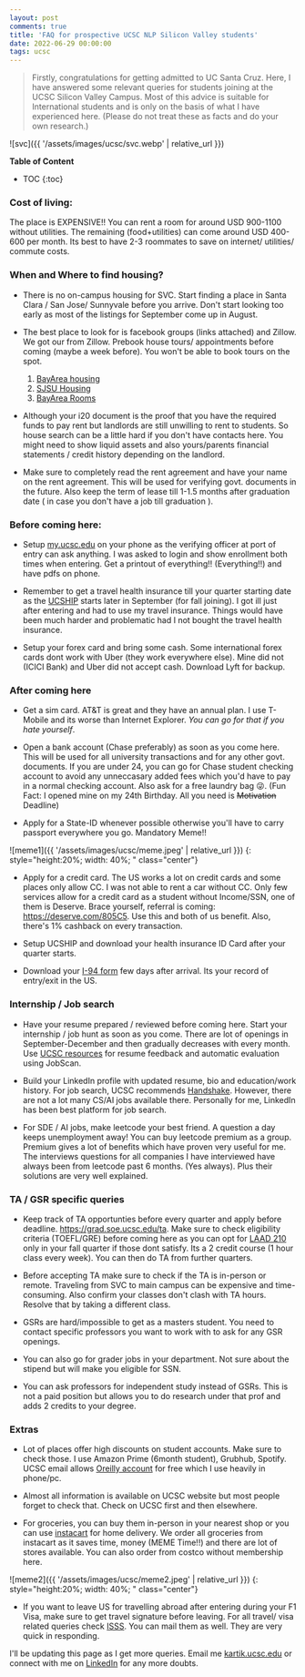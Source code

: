 ```yaml
---
layout: post
comments: true
title: 'FAQ for prospective UCSC NLP Silicon Valley students'
date: 2022-06-29 00:00:00
tags: ucsc
---
```

> Firstly, congratulations for getting admitted to UC Santa Cruz. Here, I have answered some relevant queries for students joining at the UCSC Silicon Valley Campus. Most of this advice is suitable for International students and is only on the basis of what I have experienced here. (Please do not treat these as facts and do your own research.)

<!--more-->

![svc]({{ '/assets/images/ucsc/svc.webp' | relative_url }})
<!-- {: style="width: 90%;" class="center"} -->

<!--more-->

**Table of Content**
* TOC
{:toc}



### Cost of living:

The place is EXPENSIVE!! You can rent a room for around USD 900-1100 without utilities. The remaining (food+utilities) can come around USD 400-600 per month. Its best to have 2-3 roommates to save on internet/ utilities/ commute costs. 

### When and Where to find housing?

- There is no on-campus housing for SVC. Start finding a place in Santa Clara / San Jose/ Sunnyvale before you arrive. Don't start looking too early as most of the listings for September come up in August.

- The best place to look for is facebook groups (links attached) and Zillow. We got our from Zillow. Prebook house tours/ appointments before coming (maybe a week before). You won't be able to book tours on the spot. 
    1. [BayArea housing](https://www.facebook.com/groups/1105487206638421/)
    1.  [SJSU Housing](https://www.facebook.com/groups/1426595240988253/)
    1. [BayArea Rooms](https://www.facebook.com/groups/390478684333910/)

- Although your i20 document is the proof that you have the required funds to pay rent but landlords are still unwilling to rent to students. So house search can be a little hard if you don't have contacts here. You might need to show liquid assets and also yours/parents financial statements / credit history depending on the landlord.

- Make sure to completely read the rent agreement and have your name on the rent agreement. This will be used for verifying govt. documents in the future. Also keep the term of lease till 1-1.5 months after graduation date ( in case you don't have a job till graduation ).

### Before coming here:

- Setup [my.ucsc.edu](my.ucsc.edu) on your phone as the verifying officer at port of entry can ask anything. I was asked to login and show enrollment both times when entering. Get a printout of everything!! (Everything!!) and have pdfs on phone. 

- Remember to get a travel health insurance till your quarter starting date as the [UCSHIP](https://www.ucop.edu/ucship/) starts later in September (for fall joining). I got ill just after entering and had to use my travel insurance. Things would have been much harder and problematic had I not bought the travel health insurance.

- Setup your forex card and bring some cash. Some international forex cards dont work with Uber (they work everywhere else). Mine did not (ICICI Bank) and Uber did not accept cash. Download Lyft for backup. 

### After coming here

- Get a sim card. AT&T is great and they have an annual plan. I use T-Mobile and its worse than Internet Explorer. *You can go for that if you hate yourself*.

- Open a bank account (Chase preferably) as soon as you come here. This will be used for all university transactions and for any other govt. documents. If you are under 24, you can go for Chase student checking account to avoid any unneccasary added fees which you'd have to pay in a normal checking account. Also ask for a free laundry bag 😜. (Fun Fact: I opened mine on my 24th Birthday. All you need is ~~Motivation~~ Deadline)

- Apply for a State-ID whenever possible otherwise you'll have to carry passport everywhere you go. Mandatory Meme!!

![meme1]({{ '/assets/images/ucsc/meme.jpeg' | relative_url }})
{: style="height:20%; width: 40%; " class="center"}

- Apply for a credit card. The US works a lot on credit cards and some places only allow CC. I was not able to rent a car without CC. Only few services allow for a credit card as a student without Income/SSN, one of them is Deserve. Brace yourself, referral is coming: <https://deserve.com/805C5>. Use this and both of us benefit. Also, there's 1% cashback on every transaction.
 
- Setup UCSHIP and download your health insurance ID Card after your quarter starts.

- Download your [I-94 form](https://i94.cbp.dhs.gov/I94/#/home) few days after arrival. Its your record of entry/exit in the US.

### Internship / Job search

- Have your resume prepared / reviewed before coming here. Start your internship / job hunt as soon as you come. There are lot of openings in September-December and then gradually decreases with every month.
Use [UCSC resources](https://careers.ucsc.edu/student/resources/resume_cover_letters/resume.html) for resume feedback and automatic evaluation using JobScan.

- Build your LinkedIn profile with updated resume, bio and education/work history. For job search, UCSC recommends [Handshake](https://careers.ucsc.edu/student/handshake-student-resources/index.html). However, there are not a lot many CS/AI jobs available there. Personally for me, LinkedIn has been best platform for job search. 

- For SDE / AI jobs, make leetcode your best friend. A question a day keeps unemployment away! You can buy leetcode premium as a group. Premium gives a lot of benefits which have proven very useful for me. The interviews questions for all companies I have interviewed have always been from leetcode past 6 months. (Yes always). Plus their solutions are very well explained. 

### TA / GSR specific queries

- Keep track of TA opportunties before every quarter and apply before deadline. <https://grad.soe.ucsc.edu/ta>.  Make sure to check eligibility criteria (TOEFL/GRE) before coming here as you can opt for [LAAD 210](https://catalog.ucsc.edu/en/Current/General-Catalog/Courses/LAAD-Languages/Graduate/LAAD-210) only in your fall quarter if those dont satisfy. Its a 2 credit course (1 hour class every week). You can then do TA from further quarters.

- Before accepting TA make sure to check  if the TA is in-person or remote. Traveling from SVC to main campus can be expensive and time-consuming. Also confirm your classes don't clash with TA hours. Resolve that by taking a different class.

- GSRs are hard/impossible to get as a masters student. You need to contact specific professors you want to work with to ask for any GSR openings.

- You can also go for grader jobs in your department. Not sure about the stipend but will make you eligible for SSN.

- You can ask professors for independent study instead of GSRs. This is not a paid position but allows you to do research under that prof and adds 2 credits to your degree.

### Extras

- Lot of places offer high discounts on student accounts. Make sure to check those. I use Amazon Prime (6month student), Grubhub, Spotify. UCSC email allows [Oreilly account](https://www.oreilly.com/) for free which I use heavily in phone/pc. 

- Almost all information is available on UCSC website but most people forget to check that. Check on UCSC first and then elsewhere.

- For groceries, you can buy them in-person in your nearest shop or you can use [instacart](https://instacart.com/) for home delivery. We order all groceries from instacart as it saves time, money (MEME Time!!) and there are lot of stores available. You can also order from costco without membership here.

![meme2]({{ '/assets/images/ucsc/meme2.jpeg' | relative_url }})
{: style="height:20%; width: 40%; " class="center"}

- If you want to leave US for travelling abroad after entering during your F1 Visa, make sure to get travel signature before leaving. For all travel/ visa related queries check [ISSS](https://isss.ucsc.edu/). You can mail them as well. They are very quick in responding.

I'll be updating this page as I get more queries. Email me [kartik.ucsc.edu](mailto:kartik@ucsc.edu) or connect with me on [LinkedIn](https://www.linkedin.com/in/kartikaggarwal98/) for any more doubts.